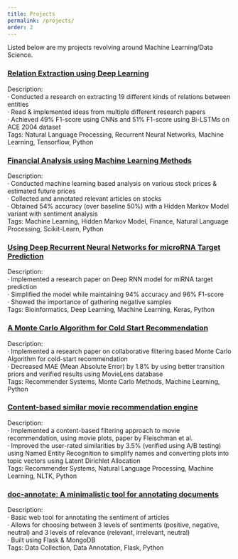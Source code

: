 ```yaml
---
title: Projects
permalink: /projects/
order: 2
---
```

Listed below are my projects revolving around Machine Learning/Data Science.

### [Relation Extraction using Deep Learning](https://drive.google.com/open?id=1kIAs3XkIS0_SyRj2qUhTgLcbFDghASwyNaTkM3g9te8)
Description:  
· Conducted a research on extracting 19 different kinds of relations between entities  
· Read & implemented ideas from multiple different research papers  
· Achieved 49% F1-score using CNNs and 51% F1-score using Bi-LSTMs on ACE 2004 dataset  
Tags: Natural Language Processing, Recurrent Neural Networks, Machine Learning, Tensorflow, Python

### [Financial Analysis using Machine Learning Methods](https://drive.google.com/file/d/11BtXG6HwG4kmKOdcavfaVfvwHuWEYn2u/view?usp=sharing&lipi=urn%3Ali%3Apage%3Ad_flagship3_profile_view_base%3Blo7MUoC7TXiwgAlrq5uXvg%3D%3D)
Description:  
· Conducted machine learning based analysis on various stock prices & estimated future prices  
· Collected and annotated relevant articles on stocks  
· Obtained 54% accuracy (over baseline 50%) with a Hidden Markov Model variant with sentiment analysis  
Tags: Machine Learning, Hidden Markov Model, Finance, Natural Language Processing, Scikit-Learn, Python

### [Using Deep Recurrent Neural Networks for microRNA Target Prediction](https://docs.google.com/presentation/d/1IE70cJ9ZrDdUzsSLvk3qMgOwp5cQ-d2Zs_UU1s0ZMh0/edit?usp=sharing&lipi=urn%3Ali%3Apage%3Ad_flagship3_profile_view_base%3Blo7MUoC7TXiwgAlrq5uXvg%3D%3D)
Description:  
· Implemented a research paper on Deep RNN model for miRNA target prediction  
· Simplified the model while maintaining 94% accuracy and 96% F1-score  
· Showed the importance of gathering negative samples  
Tags: Bioinformatics, Deep Learning, Machine Learning, Keras, Python

### [A Monte Carlo Algorithm for Cold Start Recommendation](https://github.com/dorukkilitcioglu/boun_cmpe548_project)
Description:  
· Implemented a research paper on collaborative filtering based Monte Carlo Algorithm for cold-start recommendation  
· Decreased MAE (Mean Absolute Error) by 1.8% by using better transition priors and verified results using MovieLens database  
Tags: Recommender Systems, Monte Carlo Methods, Machine Learning, Python

### [Content-based similar movie recommendation engine](https://github.com/dorukkilitcioglu/cbf-movie-similarity)
Description:  
· Implemented a content-based filtering approach to movie recommendation, using movie plots, paper by Fleischman et al.  
· Improved the user-rated similarities by 3.5% (verified using A/B testing) using Named Entity Recognition to simplify names and converting plots into topic vectors using Latent Dirichlet Allocation   
Tags: Recommender Systems, Natural Language Processing, Machine Learning, NLTK, Python

### [doc-annotate: A minimalistic tool for annotating documents](https://github.com/dorukkilitcioglu/doc-annotate)
Description:  
· Basic web tool for annotating the sentiment of articles  
· Allows for choosing between 3 levels of sentiments (positive, negative, neutral) and 3 levels of relevance (relevant, irrelevant, neutral)  
· Built using Flask & MongoDB  
Tags: Data Collection, Data Annotation, Flask, Python
